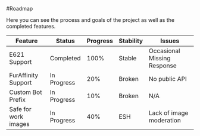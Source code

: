 #Roadmap

Here you can see the process and goals of the project as well as the completed features.

| Feature              | Status      | Progress | Stability | Issues                      |
|----------------------|-------------|----------|-----------|-----------------------------|
| E621 Support         | Completed   | 100%     | Stable    | Occasional Missing Response |
| FurAffinity Support    | In Progress | 20%      | Broken    | No public API               |
| Custom Bot Prefix     | In Progress | 10%      | Broken    | N/A                         |
| Safe for work images | In Progress | 40%      | ESH       | Lack of image moderation    |
